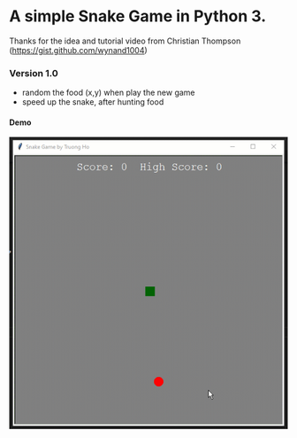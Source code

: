 
# A simple Snake Game in Python 3.
Thanks for the idea and tutorial video from Christian Thompson (https://gist.github.com/wynand1004)

### Version 1.0
- random the food (x,y) when play  the new game
- speed up the snake, after hunting food


#### Demo

![](https://raw.githubusercontent.com/holamtruong/snake-game/master/demo_version_1.0.gif?token=AEERSI2LK72II42MEJK2SYK67OFTC)
